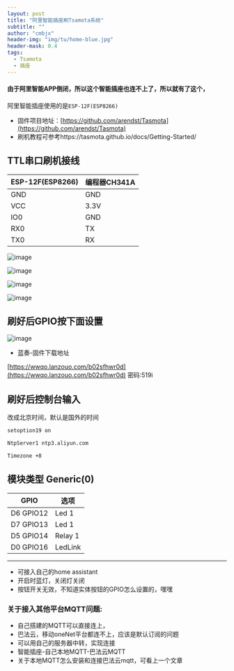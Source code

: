 ```yaml
---
layout: post
title: "阿里智能插座刷Tsamota系统"
subtitle: ""
author: "cmbjx"
header-img: "img/tu/home-blue.jpg"
header-mask: 0.4
tags:
  - Tsamota
  - 插座
---
```


#### 由于阿里智能APP倒闭，所以这个智能插座也连不上了，所以就有了这个，
阿里智能插座使用的是`ESP-12F(ESP8266)`

- 固件项目地址：[https://github.com/arendst/Tasmota](https://github.com/arendst/Tasmota)
- 刷机教程可参考https://tasmota.github.io/docs/Getting-Started/
## TTL串口刷机接线

<b>ESP-12F(ESP8266)</b>  | <b>编程器CH341A</b>
-------- | -----
GND  | GND
VCC  | 3.3V
IO0  | GND
RX0  |  TX
TX0  |  RX

![image](https://img.cmbjx.us.kg/2091k/image/main/001/20250228154640_s7kqg5z21j.jpg)

![image](https://img.cmbjx.us.kg/2091k/image/main/001/20250228154742_uk3ba86icw.jpg)


![image](https://img.cmbjx.us.kg/2091k/image/main/001/20250228144138_ty8egi3sa3.png)

![image](https://img.cmbjx.us.kg/2091k/image/main/001/20250228145004_qqs9ulz592.png)


## 刷好后GPIO按下面设置
![image](https://img.cmbjx.us.kg/2091k/image/main/001/20250228145154_twyrkb4du7.png)

- 蓝奏-固件下载地址
  
[https://wwqo.lanzouo.com/b02sfhwr0d](https://wwqo.lanzouo.com/b02sfhwr0d)
密码:519i


## 刷好后控制台输入
改成北京时间，默认是国外的时间
```sh
setoption19 on

NtpServer1 ntp3.aliyun.com

Timezone +8
```
## 模块类型 Generic(0)

<b>GPIO</b>     | <b>选项</b>
-------- | -----
D6 GPIO12  | Led 1
D7 GPIO13  | Led 1
D5 GPIO14  | Relay 1
D0 GPIO16  |  LedLink

---
- 可接入自己的home assistant
- 开启时蓝灯，关闭灯关闭
- 按钮开关无效，不知道实体按钮的GPIO怎么设置的，嘿嘿


### 关于接入其他平台MQTT问题:
- 自己搭建的MQTT可以直接连上，
- 巴法云，移动oneNet平台都连不上，应该是默认订阅的问题
- 可以用自己的服务器中转，实现连接
- 智能插座-自己本地MQTT-巴法云MQTT
- 关于本地MQTT怎么安装和连接巴法云mqtt，可看上一个文章
